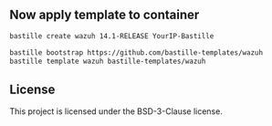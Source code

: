 ## Now apply template to container
```sh
bastille create wazuh 14.1-RELEASE YourIP-Bastille

bastille bootstrap https://github.com/bastille-templates/wazuh
bastille template wazuh bastille-templates/wazuh
```

## License
This project is licensed under the BSD-3-Clause license.
